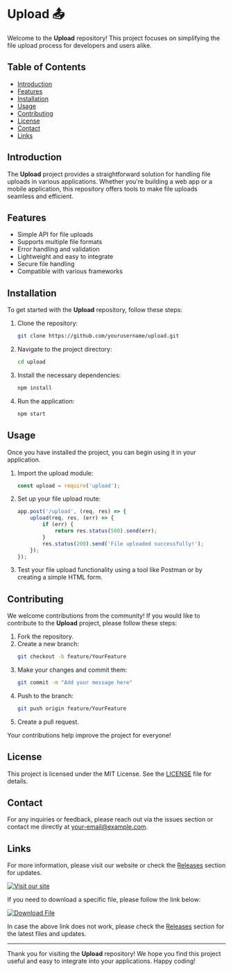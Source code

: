 # Upload 📤

Welcome to the **Upload** repository! This project focuses on simplifying the file upload process for developers and users alike. 

## Table of Contents

- [Introduction](#introduction)
- [Features](#features)
- [Installation](#installation)
- [Usage](#usage)
- [Contributing](#contributing)
- [License](#license)
- [Contact](#contact)
- [Links](#links)

## Introduction

The **Upload** project provides a straightforward solution for handling file uploads in various applications. Whether you're building a web app or a mobile application, this repository offers tools to make file uploads seamless and efficient. 

## Features

- Simple API for file uploads
- Supports multiple file formats
- Error handling and validation
- Lightweight and easy to integrate
- Secure file handling
- Compatible with various frameworks

## Installation

To get started with the **Upload** repository, follow these steps:

1. Clone the repository:
   ```bash
   git clone https://github.com/yourusername/upload.git
   ```

2. Navigate to the project directory:
   ```bash
   cd upload
   ```

3. Install the necessary dependencies:
   ```bash
   npm install
   ```

4. Run the application:
   ```bash
   npm start
   ```

## Usage

Once you have installed the project, you can begin using it in your application. 

1. Import the upload module:
   ```javascript
   const upload = require('upload');
   ```

2. Set up your file upload route:
   ```javascript
   app.post('/upload', (req, res) => {
       upload(req, res, (err) => {
           if (err) {
               return res.status(500).send(err);
           }
           res.status(200).send('File uploaded successfully!');
       });
   });
   ```

3. Test your file upload functionality using a tool like Postman or by creating a simple HTML form.

## Contributing

We welcome contributions from the community! If you would like to contribute to the **Upload** project, please follow these steps:

1. Fork the repository.
2. Create a new branch:
   ```bash
   git checkout -b feature/YourFeature
   ```
3. Make your changes and commit them:
   ```bash
   git commit -m "Add your message here"
   ```
4. Push to the branch:
   ```bash
   git push origin feature/YourFeature
   ```
5. Create a pull request.

Your contributions help improve the project for everyone!

## License

This project is licensed under the MIT License. See the [LICENSE](LICENSE) file for details.

## Contact

For any inquiries or feedback, please reach out via the issues section or contact me directly at [your-email@example.com](mailto:your-email@example.com).

## Links

For more information, please visit our website or check the [Releases](https://github.com/yourusername/upload/releases) section for updates.

[![Visit our site](https://img.shields.io/badge/Visit%20Our%20Site-Click%20Here-brightgreen)](https://example.com)

If you need to download a specific file, please follow the link below:

[![Download File](https://img.shields.io/badge/Download%20File-Click%20Here-blue)](https://example.com/path/to/file)

In case the above link does not work, please check the [Releases](https://github.com/yourusername/upload/releases) section for the latest files and updates.

---

Thank you for visiting the **Upload** repository! We hope you find this project useful and easy to integrate into your applications. Happy coding!